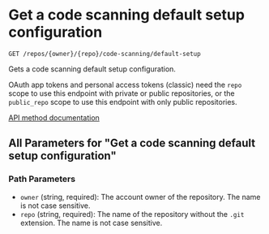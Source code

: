# Get a code scanning default setup configuration

`GET /repos/{owner}/{repo}/code-scanning/default-setup`

Gets a code scanning default setup configuration.

OAuth app tokens and personal access tokens (classic) need the `repo` scope to use this endpoint with private or public repositories, or the `public_repo` scope to use this endpoint with only public repositories.

[API method documentation](https://docs.github.com/rest/code-scanning/code-scanning#get-a-code-scanning-default-setup-configuration)

## All Parameters for "Get a code scanning default setup configuration"

### Path Parameters

- `owner` (string, required): The account owner of the repository. The name is not case sensitive.
- `repo` (string, required): The name of the repository without the `.git` extension. The name is not case sensitive.